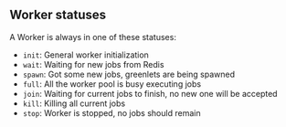 
## Worker statuses

A Worker is always in one of these statuses:

* `init`: General worker initialization
* `wait`: Waiting for new jobs from Redis
* `spawn`: Got some new jobs, greenlets are being spawned
* `full`: All the worker pool is busy executing jobs
* `join`: Waiting for current jobs to finish, no new one will be accepted
* `kill`: Killing all current jobs
* `stop`: Worker is stopped, no jobs should remain